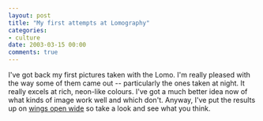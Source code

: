 ```yaml
---
layout: post
title: "My first attempts at Lomography"
categories:
- culture
date: 2003-03-15 00:00
comments: true
---
```


<p>I've got back my first pictures taken with the Lomo. I'm really pleased with the way some of them came out -- particularly the ones taken at night. It really excels at rich, neon-like colours. I've got a much better idea now of what kinds of image work well and which don't. Anyway, I've put the results up on <a href="http://www.rousette.org.uk/mt-static/wingsopenwide/archives/cat_lomo.html">wings open wide</a> so take a look and see what you think.</p>



